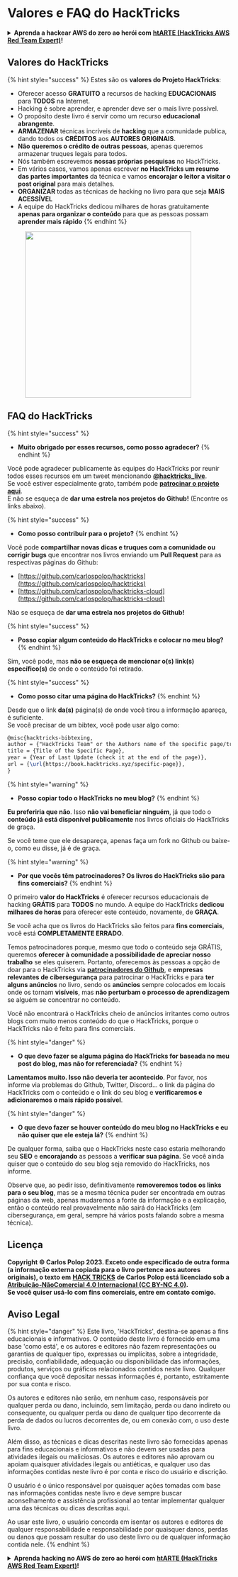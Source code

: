 # Valores e FAQ do HackTricks

<details>

<summary><strong>Aprenda a hackear AWS do zero ao herói com</strong> <a href="https://training.hacktricks.xyz/courses/arte"><strong>htARTE (HackTricks AWS Red Team Expert)</strong></a><strong>!</strong></summary>

Outras formas de apoiar o HackTricks:

* Se você quer ver a sua **empresa anunciada no HackTricks** ou **baixar o HackTricks em PDF**, confira os [**PLANOS DE ASSINATURA**](https://github.com/sponsors/carlospolop)!
* Adquira o [**material oficial PEASS & HackTricks**](https://peass.creator-spring.com)
* Descubra [**A Família PEASS**](https://opensea.io/collection/the-peass-family), nossa coleção de [**NFTs**](https://opensea.io/collection/the-peass-family) exclusivos
* **Junte-se ao** 💬 [**grupo do Discord**](https://discord.gg/hRep4RUj7f) ou ao [**grupo do telegram**](https://t.me/peass) ou **siga-me** no **Twitter** 🐦 [**@carlospolopm**](https://twitter.com/carlospolopm)**.**
* **Compartilhe suas técnicas de hacking enviando PRs para os repositórios do github** [**HackTricks**](https://github.com/carlospolop/hacktricks) e [**HackTricks Cloud**](https://github.com/carlospolop/hacktricks-cloud).

</details>

## Valores do HackTricks

{% hint style="success" %}
Estes são os **valores do Projeto HackTricks**:

* Oferecer acesso **GRATUITO** a recursos de hacking **EDUCACIONAIS** para **TODOS** na Internet.
* Hacking é sobre aprender, e aprender deve ser o mais livre possível.
* O propósito deste livro é servir como um recurso **educacional abrangente**.
* **ARMAZENAR** técnicas incríveis de **hacking** que a comunidade publica, dando todos os **CRÉDITOS** aos **AUTORES ORIGINAIS**.
* **Não queremos o crédito de outras pessoas**, apenas queremos armazenar truques legais para todos.
* Nós também escrevemos **nossas próprias pesquisas** no HackTricks.
* Em vários casos, vamos apenas escrever **no HackTricks um resumo das partes importantes** da técnica e vamos **encorajar o leitor a visitar o post original** para mais detalhes.
* **ORGANIZAR** todas as técnicas de hacking no livro para que seja **MAIS ACESSÍVEL**
* A equipe do HackTricks dedicou milhares de horas gratuitamente **apenas para organizar o conteúdo** para que as pessoas possam **aprender mais rápido**
{% endhint %}

<figure><img src="../.gitbook/assets/hack tricks gif.gif" alt="" width="375"><figcaption></figcaption></figure>

## FAQ do HackTricks

{% hint style="success" %}
* **Muito obrigado por esses recursos, como posso agradecer?**
{% endhint %}

Você pode agradecer publicamente às equipes do HackTricks por reunir todos esses recursos em um tweet mencionando [**@hacktricks\_live**](https://twitter.com/hacktricks\_live).\
Se você estiver especialmente grato, também pode [**patrocinar o projeto aqui**](https://github.com/sponsors/carlospolop).\
E não se esqueça de **dar uma estrela nos projetos do Github!** (Encontre os links abaixo).

{% hint style="success" %}
* **Como posso contribuir para o projeto?**
{% endhint %}

Você pode **compartilhar novas dicas e truques com a comunidade ou corrigir bugs** que encontrar nos livros enviando um **Pull Request** para as respectivas páginas do Github:

* [https://github.com/carlospolop/hacktricks](https://github.com/carlospolop/hacktricks)
* [https://github.com/carlospolop/hacktricks-cloud](https://github.com/carlospolop/hacktricks-cloud)

Não se esqueça de **dar uma estrela nos projetos do Github!**

{% hint style="success" %}
* **Posso copiar algum conteúdo do HackTricks e colocar no meu blog?**
{% endhint %}

Sim, você pode, mas **não se esqueça de mencionar o(s) link(s) específico(s)** de onde o conteúdo foi retirado.

{% hint style="success" %}
* **Como posso citar uma página do HackTricks?**
{% endhint %}

Desde que o link **da(s)** página(s) de onde você tirou a informação apareça, é suficiente.\
Se você precisar de um bibtex, você pode usar algo como:
```latex
@misc{hacktricks-bibtexing,
author = {"HackTricks Team" or the Authors name of the specific page/trick},
title = {Title of the Specific Page},
year = {Year of Last Update (check it at the end of the page)},
url = {\url{https://book.hacktricks.xyz/specific-page}},
}
```
{% hint style="warning" %}
* **Posso copiar todo o HackTricks no meu blog?**
{% endhint %}

**Eu preferiria que não**. Isso **não vai beneficiar ninguém**, já que todo o **conteúdo já está disponível publicamente** nos livros oficiais do HackTricks de graça.

Se você teme que ele desapareça, apenas faça um fork no Github ou baixe-o, como eu disse, já é de graça.

{% hint style="warning" %}
* **Por que vocês têm patrocinadores? Os livros do HackTricks são para fins comerciais?**
{% endhint %}

O primeiro **valor do HackTricks** é oferecer recursos educacionais de hacking **GRÁTIS** para **TODOS** no mundo. A equipe do HackTricks **dedicou milhares de horas** para oferecer este conteúdo, novamente, de **GRAÇA**.

Se você acha que os livros do HackTricks são feitos para **fins comerciais**, você está **COMPLETAMENTE ERRADO**.

Temos patrocinadores porque, mesmo que todo o conteúdo seja GRÁTIS, queremos **oferecer à comunidade a possibilidade de apreciar nosso trabalho** se eles quiserem. Portanto, oferecemos às pessoas a opção de doar para o HackTricks via [**patrocinadores do Github**](https://github.com/sponsors/carlospolop), e **empresas relevantes de cibersegurança** para patrocinar o HackTricks e para **ter alguns anúncios** no livro, sendo os **anúncios** sempre colocados em locais onde os tornam **visíveis**, mas **não perturbam o processo de aprendizagem** se alguém se concentrar no conteúdo.

Você não encontrará o HackTricks cheio de anúncios irritantes como outros blogs com muito menos conteúdo do que o HackTricks, porque o HackTricks não é feito para fins comerciais.

{% hint style="danger" %}
* **O que devo fazer se alguma página do HackTricks for baseada no meu post do blog, mas não for referenciada?**
{% endhint %}

**Lamentamos muito. Isso não deveria ter acontecido**. Por favor, nos informe via problemas do Github, Twitter, Discord... o link da página do HackTricks com o conteúdo e o link do seu blog e **verificaremos e adicionaremos o mais rápido possível**.

{% hint style="danger" %}
* **O que devo fazer se houver conteúdo do meu blog no HackTricks e eu não quiser que ele esteja lá?**
{% endhint %}

De qualquer forma, saiba que o HackTricks neste caso estaria melhorando seu **SEO** e **encorajando** as pessoas a **verificar sua página**. Se você ainda quiser que o conteúdo do seu blog seja removido do HackTricks, nos informe.

Observe que, ao pedir isso, definitivamente **removeremos todos os links para o seu blog**, mas se a mesma técnica puder ser encontrada em outras páginas da web, apenas mudaremos a fonte da informação e a explicação, então o conteúdo real provavelmente não sairá do HackTricks (em cibersegurança, em geral, sempre há vários posts falando sobre a mesma técnica).

## Licença

**Copyright © Carlos Polop 2023. Exceto onde especificado de outra forma (a informação externa copiada para o livro pertence aos autores originais), o texto em** [**HACK TRICKS**](https://github.com/carlospolop/hacktricks) **de Carlos Polop está licenciado sob a**[ **Atribuição-NãoComercial 4.0 Internacional (CC BY-NC 4.0)**](https://creativecommons.org/licenses/by-nc/4.0/)**.**\
**Se você quiser usá-lo com fins comerciais, entre em contato comigo.**

## **Aviso Legal**

{% hint style="danger" %}
Este livro, 'HackTricks', destina-se apenas a fins educacionais e informativos. O conteúdo deste livro é fornecido em uma base 'como está', e os autores e editores não fazem representações ou garantias de qualquer tipo, expressas ou implícitas, sobre a integridade, precisão, confiabilidade, adequação ou disponibilidade das informações, produtos, serviços ou gráficos relacionados contidos neste livro. Qualquer confiança que você depositar nessas informações é, portanto, estritamente por sua conta e risco.

Os autores e editores não serão, em nenhum caso, responsáveis por qualquer perda ou dano, incluindo, sem limitação, perda ou dano indireto ou consequente, ou qualquer perda ou dano de qualquer tipo decorrente da perda de dados ou lucros decorrentes de, ou em conexão com, o uso deste livro.

Além disso, as técnicas e dicas descritas neste livro são fornecidas apenas para fins educacionais e informativos e não devem ser usadas para atividades ilegais ou maliciosas. Os autores e editores não aprovam ou apoiam quaisquer atividades ilegais ou antiéticas, e qualquer uso das informações contidas neste livro é por conta e risco do usuário e discrição.

O usuário é o único responsável por quaisquer ações tomadas com base nas informações contidas neste livro e deve sempre buscar aconselhamento e assistência profissional ao tentar implementar qualquer uma das técnicas ou dicas descritas aqui.

Ao usar este livro, o usuário concorda em isentar os autores e editores de qualquer responsabilidade e responsabilidade por quaisquer danos, perdas ou danos que possam resultar do uso deste livro ou de qualquer informação contida nele.
{% endhint %}

<details>

<summary><strong>Aprenda hacking no AWS do zero ao herói com</strong> <a href="https://training.hacktricks.xyz/courses/arte"><strong>htARTE (HackTricks AWS Red Team Expert)</strong></a><strong>!</strong></summary>

Outras formas de apoiar o HackTricks:

* Se você quiser ver sua **empresa anunciada no HackTricks** ou **baixar o HackTricks em PDF** Confira os [**PLANOS DE ASSINATURA**](https://github.com/sponsors/carlospolop)!
* Adquira o [**merchandising oficial do PEASS & HackTricks**](https://peass.creator-spring.com)
* Descubra [**A Família PEASS**](https://opensea.io/collection/the-peass-family), nossa coleção de [**NFTs**](https://opensea.io/collection/the-peass-family) exclusivos
* **Junte-se ao** 💬 [**grupo do Discord**](https://discord.gg/hRep4RUj7f) ou ao [**grupo do telegram**](https://t.me/peass) ou **siga**-me no **Twitter** 🐦 [**@carlospolopm**](https://twitter.com/carlospolopm)**.**
* **Compartilhe suas dicas de hacking enviando PRs para os repositórios do github** [**HackTricks**](https://github.com/carlospolop/hacktricks) e [**HackTricks Cloud**](https://github.com/carlospolop/hacktricks-cloud).

</details>
